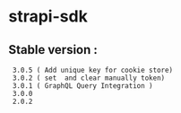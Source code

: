 # strapi-sdk

## Stable version :

```
 3.0.5 ( Add unique key for cookie store)
 3.0.2 ( set  and clear manually token)
 3.0.1 ( GraphQL Query Integration )
 3.0.0
 2.0.2

```
